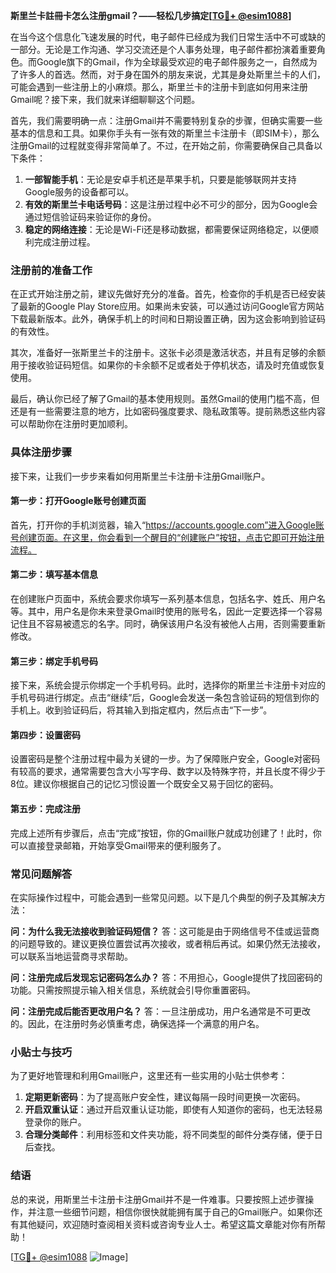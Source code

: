 **斯里兰卡註冊卡怎么注册gmail？——轻松几步搞定[[TG💪+ @esim1088](https://t.me/s/esim1088)]**

在当今这个信息化飞速发展的时代，电子邮件已经成为我们日常生活中不可或缺的一部分。无论是工作沟通、学习交流还是个人事务处理，电子邮件都扮演着重要角色。而Google旗下的Gmail，作为全球最受欢迎的电子邮件服务之一，自然成为了许多人的首选。然而，对于身在国外的朋友来说，尤其是身处斯里兰卡的人们，可能会遇到一些注册上的小麻烦。那么，斯里兰卡的注册卡到底如何用来注册Gmail呢？接下来，我们就来详细聊聊这个问题。

首先，我们需要明确一点：注册Gmail并不需要特别复杂的步骤，但确实需要一些基本的信息和工具。如果你手头有一张有效的斯里兰卡注册卡（即SIM卡），那么注册Gmail的过程就变得非常简单了。不过，在开始之前，你需要确保自己具备以下条件：

1. **一部智能手机**：无论是安卓手机还是苹果手机，只要是能够联网并支持Google服务的设备都可以。
2. **有效的斯里兰卡电话号码**：这是注册过程中必不可少的部分，因为Google会通过短信验证码来验证你的身份。
3. **稳定的网络连接**：无论是Wi-Fi还是移动数据，都需要保证网络稳定，以便顺利完成注册过程。

### 注册前的准备工作

在正式开始注册之前，建议先做好充分的准备。首先，检查你的手机是否已经安装了最新的Google Play Store应用。如果尚未安装，可以通过访问Google官方网站下载最新版本。此外，确保手机上的时间和日期设置正确，因为这会影响到验证码的有效性。

其次，准备好一张斯里兰卡的注册卡。这张卡必须是激活状态，并且有足够的余额用于接收验证码短信。如果你的卡余额不足或者处于停机状态，请及时充值或恢复使用。

最后，确认你已经了解了Gmail的基本使用规则。虽然Gmail的使用门槛不高，但还是有一些需要注意的地方，比如密码强度要求、隐私政策等。提前熟悉这些内容可以帮助你在注册时更加顺利。

### 具体注册步骤

接下来，让我们一步步来看如何用斯里兰卡注册卡注册Gmail账户。

#### 第一步：打开Google账号创建页面

首先，打开你的手机浏览器，输入“https://accounts.google.com”进入Google账号创建页面。在这里，你会看到一个醒目的“创建账户”按钮，点击它即可开始注册流程。

#### 第二步：填写基本信息

在创建账户页面中，系统会要求你填写一系列基本信息，包括名字、姓氏、用户名等。其中，用户名是你未来登录Gmail时使用的账号名，因此一定要选择一个容易记住且不容易被遗忘的名字。同时，确保该用户名没有被他人占用，否则需要重新修改。

#### 第三步：绑定手机号码

接下来，系统会提示你绑定一个手机号码。此时，选择你的斯里兰卡注册卡对应的手机号码进行绑定。点击“继续”后，Google会发送一条包含验证码的短信到你的手机上。收到验证码后，将其输入到指定框内，然后点击“下一步”。

#### 第四步：设置密码

设置密码是整个注册过程中最为关键的一步。为了保障账户安全，Google对密码有较高的要求，通常需要包含大小写字母、数字以及特殊字符，并且长度不得少于8位。建议你根据自己的记忆习惯设置一个既安全又易于回忆的密码。

#### 第五步：完成注册

完成上述所有步骤后，点击“完成”按钮，你的Gmail账户就成功创建了！此时，你可以直接登录邮箱，开始享受Gmail带来的便利服务了。

### 常见问题解答

在实际操作过程中，可能会遇到一些常见问题。以下是几个典型的例子及其解决方法：

**问：为什么我无法接收到验证码短信？**
答：这可能是由于网络信号不佳或运营商的问题导致的。建议更换位置尝试再次接收，或者稍后再试。如果仍然无法接收，可以联系当地运营商寻求帮助。

**问：注册完成后发现忘记密码怎么办？**
答：不用担心，Google提供了找回密码的功能。只需按照提示输入相关信息，系统就会引导你重置密码。

**问：注册完成后能否更改用户名？**
答：一旦注册成功，用户名通常是不可更改的。因此，在注册时务必慎重考虑，确保选择一个满意的用户名。

### 小贴士与技巧

为了更好地管理和利用Gmail账户，这里还有一些实用的小贴士供参考：

1. **定期更新密码**：为了提高账户安全性，建议每隔一段时间更换一次密码。
2. **开启双重认证**：通过开启双重认证功能，即使有人知道你的密码，也无法轻易登录你的账户。
3. **合理分类邮件**：利用标签和文件夹功能，将不同类型的邮件分类存储，便于日后查找。

### 结语

总的来说，用斯里兰卡注册卡注册Gmail并不是一件难事。只要按照上述步骤操作，并注意一些细节问题，相信你很快就能拥有属于自己的Gmail账户。如果你还有其他疑问，欢迎随时查阅相关资料或咨询专业人士。希望这篇文章能对你有所帮助！

[[TG💪+ @esim1088](https://t.me/s/esim1088) ![Image](https://i.postimg.cc/4NQfJmqS/Snipaste-2025-05-13-00-14-12.png)]